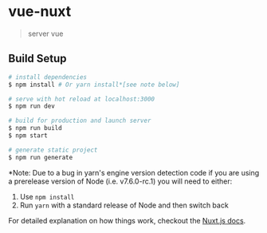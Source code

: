 # vue-nuxt

> server vue

## Build Setup

```bash
# install dependencies
$ npm install # Or yarn install*[see note below]

# serve with hot reload at localhost:3000
$ npm run dev

# build for production and launch server
$ npm run build
$ npm start

# generate static project
$ npm run generate
```

\*Note: Due to a bug in yarn's engine version detection code if you are
using a prerelease version of Node (i.e. v7.6.0-rc.1) you will need to either:

1. Use `npm install`
2. Run `yarn` with a standard release of Node and then switch back

For detailed explanation on how things work, checkout the [Nuxt.js docs](https://github.com/nuxt/nuxt.js).
